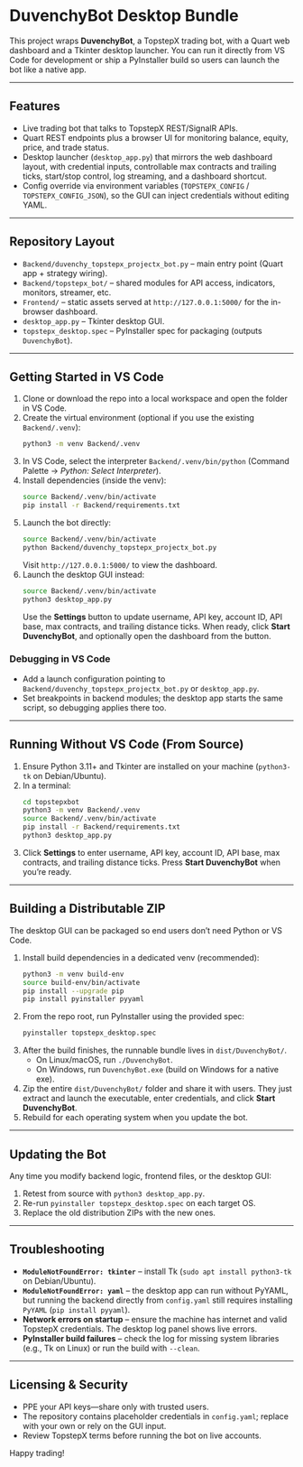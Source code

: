 # DuvenchyBot Desktop Bundle

This project wraps **DuvenchyBot**, a TopstepX trading bot, with a Quart web dashboard and a Tkinter desktop launcher. You can run it directly from VS Code for development or ship a PyInstaller build so users can launch the bot like a native app.

---

## Features

- Live trading bot that talks to TopstepX REST/SignalR APIs.
- Quart REST endpoints plus a browser UI for monitoring balance, equity, price, and trade status.
- Desktop launcher (`desktop_app.py`) that mirrors the web dashboard layout, with credential inputs, controllable max contracts and trailing ticks, start/stop control, log streaming, and a dashboard shortcut.
- Config override via environment variables (`TOPSTEPX_CONFIG` / `TOPSTEPX_CONFIG_JSON`), so the GUI can inject credentials without editing YAML.

---

## Repository Layout

- `Backend/duvenchy_topstepx_projectx_bot.py` – main entry point (Quart app + strategy wiring).
- `Backend/topstepx_bot/` – shared modules for API access, indicators, monitors, streamer, etc.
- `Frontend/` – static assets served at `http://127.0.0.1:5000/` for the in-browser dashboard.
- `desktop_app.py` – Tkinter desktop GUI.
- `topstepx_desktop.spec` – PyInstaller spec for packaging (outputs `DuvenchyBot`).

---

## Getting Started in VS Code

1. Clone or download the repo into a local workspace and open the folder in VS Code.
2. Create the virtual environment (optional if you use the existing `Backend/.venv`):
   ```bash
   python3 -m venv Backend/.venv
   ```
3. In VS Code, select the interpreter `Backend/.venv/bin/python` (Command Palette → *Python: Select Interpreter*).
4. Install dependencies (inside the venv):
   ```bash
   source Backend/.venv/bin/activate
   pip install -r Backend/requirements.txt
   ```
5. Launch the bot directly:
   ```bash
   source Backend/.venv/bin/activate
   python Backend/duvenchy_topstepx_projectx_bot.py
   ```
   Visit `http://127.0.0.1:5000/` to view the dashboard.
6. Launch the desktop GUI instead:
   ```bash
   source Backend/.venv/bin/activate
   python3 desktop_app.py
   ```
   Use the **Settings** button to update username, API key, account ID, API base, max contracts, and trailing distance ticks. When ready, click **Start DuvenchyBot**, and optionally open the dashboard from the button.

### Debugging in VS Code

- Add a launch configuration pointing to `Backend/duvenchy_topstepx_projectx_bot.py` or `desktop_app.py`.
- Set breakpoints in backend modules; the desktop app starts the same script, so debugging applies there too.

---

## Running Without VS Code (From Source)

1. Ensure Python 3.11+ and Tkinter are installed on your machine (`python3-tk` on Debian/Ubuntu).
2. In a terminal:
   ```bash
   cd topstepxbot
   python3 -m venv Backend/.venv
   source Backend/.venv/bin/activate
   pip install -r Backend/requirements.txt
   python3 desktop_app.py
   ```
3. Click **Settings** to enter username, API key, account ID, API base, max contracts, and trailing distance ticks. Press **Start DuvenchyBot** when you’re ready.

---

## Building a Distributable ZIP

The desktop GUI can be packaged so end users don’t need Python or VS Code.

1. Install build dependencies in a dedicated venv (recommended):
   ```bash
   python3 -m venv build-env
   source build-env/bin/activate
   pip install --upgrade pip
   pip install pyinstaller pyyaml
   ```
2. From the repo root, run PyInstaller using the provided spec:
   ```bash
   pyinstaller topstepx_desktop.spec
   ```
3. After the build finishes, the runnable bundle lives in `dist/DuvenchyBot/`.
   - On Linux/macOS, run `./DuvenchyBot`.
   - On Windows, run `DuvenchyBot.exe` (build on Windows for a native exe).
4. Zip the entire `dist/DuvenchyBot/` folder and share it with users. They just extract and launch the executable, enter credentials, and click **Start DuvenchyBot**.
5. Rebuild for each operating system when you update the bot.

---

## Updating the Bot

Any time you modify backend logic, frontend files, or the desktop GUI:

1. Retest from source with `python3 desktop_app.py`.
2. Re-run `pyinstaller topstepx_desktop.spec` on each target OS.
3. Replace the old distribution ZIPs with the new ones.

---

## Troubleshooting

- **`ModuleNotFoundError: tkinter`** – install Tk (`sudo apt install python3-tk` on Debian/Ubuntu).
- **`ModuleNotFoundError: yaml`** – the desktop app can run without PyYAML, but running the backend directly from `config.yaml` still requires installing `PyYAML` (`pip install pyyaml`).
- **Network errors on startup** – ensure the machine has internet and valid TopstepX credentials. The desktop log panel shows live errors.
- **PyInstaller build failures** – check the log for missing system libraries (e.g., Tk on Linux) or run the build with `--clean`.

---

## Licensing & Security

- PPE your API keys—share only with trusted users.
- The repository contains placeholder credentials in `config.yaml`; replace with your own or rely on the GUI input.
- Review TopstepX terms before running the bot on live accounts.

Happy trading!
